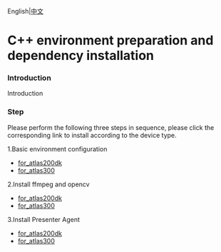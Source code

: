English|[中文](README_CN.md)

# C++ environment preparation and dependency installation

### Introduction
Introduction


### Step
Please perform the following three steps in sequence, please click the corresponding link to install according to the device type.

1.Basic environment configuration
- [for_atlas200dk](./prepare_ENV/README_200DK_EN.md)  
- [for_atlas300](./prepare_ENV/README_300_EN.md)

2.Install ffmpeg and opencv
- [for_atlas200dk](./opencv_install/README_200DK_EN.md)  
- [for_atlas300](./opencv_install/README_300_EN.md)

3.Install Presenter Agent
- [for_atlas200dk](./presenteragent_install/README_200DK_EN.md)  
- [for_atlas300](./presenteragent_install/README_300_EN.md)
